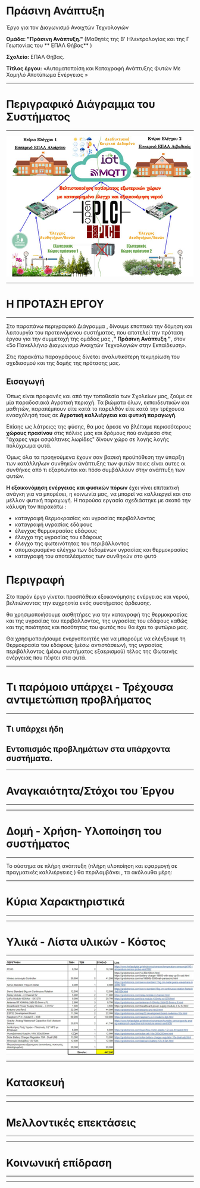 # Πράσινη Ανάπτυξη
Έργο για τον Διαγωνισμό Ανοιχτών Τεχνολογιών
   
**Ομάδα:  "Πράσινη Ανάπτυξη."** (Μαθητές της Β' Ηλεκτρολογίας και της Γ Γεωπονίας του ** ΕΠΑΛ Θήβας**  )

**Σχολείο:** ΕΠΑΛ Θήβας.

**Τίτλος έργου:** «Αυτοματοποίση και Καταγραφή Ανάπτυξης Φυτών Με Χαμηλό Αποτύπωμα Ενέργειας »

______

# Περιγραφικό Διάγραμμα του Συστήματος

___

![Εποπτικό Διαγραμμα του Συστήματος](/images/project_overview_1.jpg)

______

# Η ΠΡΟΤΑΣΗ  ΕΡΓΟΥ

___

Στο παραπάνω περιγραφικό Διάγραμμα  , δίνουμε εποπτικά  την δόμηση και λειτουργία του προτεινόμενου συστήματος, που αποτελεί την πρόταση έργου για την συμμετοχή της ομάδας μας ,**" Πράσινη Ανάπτυξη "**, στον «5ο Πανελλήνιο Διαγωνισμό Ανοιχτών Τεχνολογιών στην Εκπαίδευση».

Στις παρακάτω παραγράφους δίνεται αναλυτικότερη  τεκμηρίωση  του σχεδιασμού και της δομής της πρότασης μας.

## Εισαγωγή 

Όπως είναι προφανές και από την τοποθεσία των Σχολείων μας, ζούμε σε μία παραδοσιακά Αγροτική περιοχή.  Τα βιώματα όλων,  εκπαιδευτικών και μαθητών,  παραπέμπουν είτε κατά το παρελθόν  είτε κατά την τρέχουσα ενασχόλησή τους  σε **Αγροτική  καλλιέργεια και φυτική παραγωγή**. 

Επίσης ως λάτρειςς της φύσης,  θα μας άρεσε να βλέπαμε περισσότερους  **χώρους πρασίνου**  στις πόλεις μας  και δρόμους πού ανάμεσα στις "άχαρες γκρι ασφάλτινες λωρίδες"  δίνουν χώρο σε  λογής λογής πολύχρωμα φυτά.

Όμως όλα τα προηγούμενα έχουν σαν βασική προϋπόθεση την ύπαρξη των κατάλληλων συνθηκών ανάπτυξης των φυτών ποιες είναι αυτες οι συνθήκες από τι εξαρτώνται και πόσο συμβάλλουν στην ανάπτυξη των φυτών.

**Η εξοικονόμηση ενέργειας και φυσικών πόρων**  έχει γίνει επιτακτική ανάγκη για να μπορέσει, η κοινωνία μας, να μπορεί να καλλιεργεί και στο μέλλον φυτική παραγωγή. Η παρούσα εργασία   σχεδιάστηκε με σκοπό την κάλυψη τον παρακάτω : 

- καταγραφή θερμοκρασίας και υγρασίας περιβάλλοντος
- καταγραφή υγρασίας εδάφους 
- έλεγχος θερμοκρασίας εδάφους
- έλεγχο της υγρασίας του εδάφους 
- έλεγχο της φωτεινότητας του περιβάλλοντος 
- απομακρυσμένο ελέγχω των δεδομένων υγρασίας και θερμοκρασίας 
- καταγραφή του αποτελέσματος των συνθηκών στο φυτό 

# Περιγραφή


Στο παρόν έργο γίνεται  προσπάθεια εξοικονόμησης ενέργειας και νερού, βελτιώνοντας την ευχρηστία ενός συστήματος άρδευσης. 

θα χρησιμοποιήσουμε αισθητήρες για την καταγραφή της θερμοκρασίας και της υγρασίας του περιβάλλοντος, της υγρασίας του εδάφους καθώς και της ποιότητας και ποσότητας του φωτός που θα έχει το φυτώριο μας.
  
Θα χρησιμοποιήσουμε ενεργοποιητές για να μπορούμε να ελέγξουμε τη θερμοκρασία του εδάφους (μέσω αντιστάσεων), της υγρασίας περιβάλλοντος (μέσω συστήματος εξαερισμού) τέλος της Φωτεινής ενέργειας που πέφτει στα φυτά.


---

# Τι παρόμοιο υπάρχει - Τρέχουσα αντιμετώπιση προβλήματος

---


## Τι υπάρχει ήδη 



## Εντοπισμός προβλημάτων στα υπάρχοντα συστήματα.



---

# Αναγκαιότητα/Στόχοι του Έργου  
---


---

# Δομή - Χρήση- Υλοποίηση του συστήματος

---

Το σύστημα  σε πλήρη ανάπτυξη (πλήρη υλοποίηση και εφαρμογή σε πραγματικές καλλιέργειες ) θα περιλαμβάνει ,  τα ακόλουθα μέρη:




---

# Κύρια Χαρακτηριστικά

---

---

# Υλικά - Λίστα υλικών - Κόστος

---

![κόστος και τα υλικά]( /images/YLIKA.jpg)

---

# Κατασκευή

---

---


# Μελλοντικές επεκτάσεις


---


---

# Κοινωνική επίδραση

---


---

